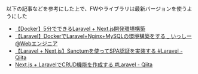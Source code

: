 以下の記事などを参考にした上で、FWやライブラリは最新バージョンを使うようにした
- [【Docker】5分でできるLaravel + Next.js開発環境構築](https://zenn.dev/japan/articles/4ed48ccaab377d)
- [【Laravel】DockerでLaravel+Nginx+MySQLの環境構築をする _ いっしー@Webエンジニア](https://app.engr-sng.com/programming-learning/detail/laravel-nginx-mysql-docker-setup)
- [【Laravel + Next.js】Sanctumを使ってSPA認証を実装する #Laravel - Qiita](https://qiita.com/masakiwakabayashi/items/58734b3988d5fac814fb)
- [Next.js + LaravelでCRUD機能を作成する #Laravel - Qiita](https://qiita.com/masakiwakabayashi/items/5286e61f5cb664e1dab9)
